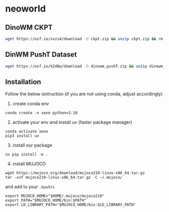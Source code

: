 # neoworld

## DinoWM CKPT

```bash
wget https://osf.io/xvzs4/download -O ckpt.zip && unzip ckpt.zip && rm ckpt.zip
```

## DinWM PushT Dataset

```bash
wget https://osf.io/k2d8w/download -O dinowm_pushT.zip && unzip dinowm_pushT.zip && rm dinowm_pushT.zip
```

## Installation

Follow the below isntruction (if you are not using conda, adjust accordingly)

1. create conda env
  ```
  conda create -n xeno python=3.10
  ```

2. activate your env and install uv (faster package manager)
  ```
  conda activate xeno
  pip3 install uv
  ```
3. install our package
  ```
  uv pip install -e .
  ```
4. install MUJOCO
  ```
  wget https://mujoco.org/download/mujoco210-linux-x86_64.tar.gz
  tar -xvf mujoco210-linux-x86_64.tar.gz -C ~/.mujoco/
  ```
  and add to your `.bashrc`
  ```
  export MUJOCO_HOME="$HOME/.mujoco/mujoco210"
export PATH="$MUJOCO_HOME/bin:$PATH"
export LD_LIBRARY_PATH="$MUJOCO_HOME/bin:$LD_LIBRARY_PATH"
```



